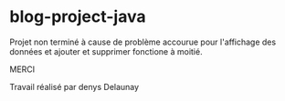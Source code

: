 # blog-project-java

Projet non terminé à cause de problème accourue pour l'affichage des données et ajouter et supprimer fonctione à moitié. 

MERCI 

Travail réalisé par denys Delaunay
